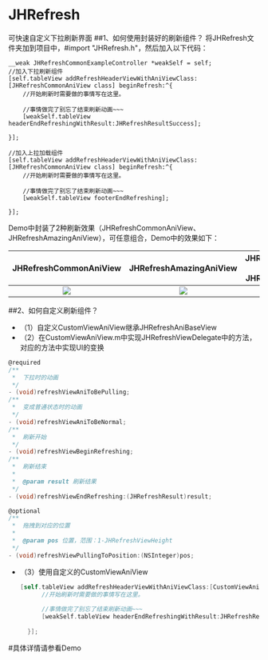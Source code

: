JHRefresh
==========
可快速自定义下拉刷新界面
 ##1、如何使用封装好的刷新组件？
    将JHRefresh文件夹加到项目中，#import "JHRefresh.h"，然后加入以下代码：
    
    __weak JHRefreshCommonExampleController *weakSelf = self;
    //加入下拉刷新组件
    [self.tableView addRefreshHeaderViewWithAniViewClass:[JHRefreshCommonAniView class] beginRefresh:^{
        //开始刷新时需要做的事情写在这里。
        
        //事情做完了别忘了结束刷新动画~~~
        [weakSelf.tableView headerEndRefreshingWithResult:JHRefreshResultSuccess];
        
    }];
    
    //加入上拉加载组件
    [self.tableView addRefreshHeaderViewWithAniViewClass:[JHRefreshCommonAniView class] beginRefresh:^{
        //开始刷新时需要做的事情写在这里。
        
        //事情做完了别忘了结束刷新动画~~~
        [weakSelf.tableView footerEndRefreshing];
        
    }];
    
Demo中封装了2种刷新效果（JHRefreshCommonAniView、JHRefreshAmazingAniView），可任意组合，Demo中的效果如下：

JHRefreshCommonAniView  | JHRefreshAmazingAniView  | JHRefreshCommonAniView <br> + <br> JHRefreshAmazingAniView
:-------------: | :-------------: | :-------------:
![](https://github.com/Jiahai/JHRefresh/blob/master/JHRefreshSnapShot/Common.gif)  | ![](https://github.com/Jiahai/JHRefresh/blob/master/JHRefreshSnapShot/Amazing.gif) | ![](https://github.com/Jiahai/JHRefresh/blob/master/JHRefreshSnapShot/Combine.gif)


 ##2、如何自定义刷新组件？
  * （1）自定义CustomViewAniView继承JHRefreshAniBaseView
  * （2）在CustomViewAniView.m中实现JHRefreshViewDelegate中的方法，对应的方法中实现UI的变换
```Objective-C
@required
/**
 *  下拉时的动画
 */
- (void)refreshViewAniToBePulling;
/**
 *  变成普通状态时的动画
 */
- (void)refreshViewAniToBeNormal;
/**
 *  刷新开始
 */
- (void)refreshViewBeginRefreshing;
/**
 *  刷新结束
 *
 *  @param result 刷新结果
 */
- (void)refreshViewEndRefreshing:(JHRefreshResult)result;

@optional
/**
 *  拖拽到对应的位置
 *
 *  @param pos 位置，范围：1-JHRefreshViewHeight
 */
- (void)refreshViewPullingToPosition:(NSInteger)pos;
```
* （3）使用自定义的CustomViewAniView
  ```Objective-C
  [self.tableView addRefreshHeaderViewWithAniViewClass:[CustomViewAniView class] beginRefresh:^{
        //开始刷新时需要做的事情写在这里。
        
        //事情做完了别忘了结束刷新动画~~~
        [weakSelf.tableView headerEndRefreshingWithResult:JHRefreshResultSuccess];
        
    }];
  ```
  
#具体详情请参看Demo
